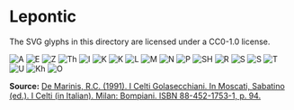# Lepontic
The SVG glyphs in this directory are licensed under a CC0-1.0 license.

![A](./LeponticA-01.svg) ![E](./LeponticE-01.svg) ![Z](./LeponticZ-01.svg) ![Th](./LeponticTh-01.svg) ![I](./LeponticI-01.svg) ![K](./LeponticK-01.svg) ![K](./LeponticK-02.svg) ![L](./LeponticL-01.svg) ![M](./LeponticM-01.svg) ![N](./LeponticN-01.svg) ![P](./LeponticP-01.svg) ![SH](./LeponticSH-01.svg) ![R](./LeponticR-01.svg) ![S](./LeponticS-01.svg) ![S](./LeponticS-02.svg) ![T](./LeponticT-01.svg) ![U](./LeponticU-01.svg) ![Kh](./LeponticKh-01.svg) ![O](./LeponticO-01.svg)

**Source:** [De Marinis, R.C. (1991). I Celti Golasecchiani. In Moscati, Sabatino (ed.). I Celti (in Italian). Milan: Bompiani. ISBN 88-452-1753-1, p. 94.](https://web.archive.org/web/20110302015510/http://www.univie.ac.at/indogermanistik/download/Stifter/oldcelt2008_2_lepontic.pdf)
